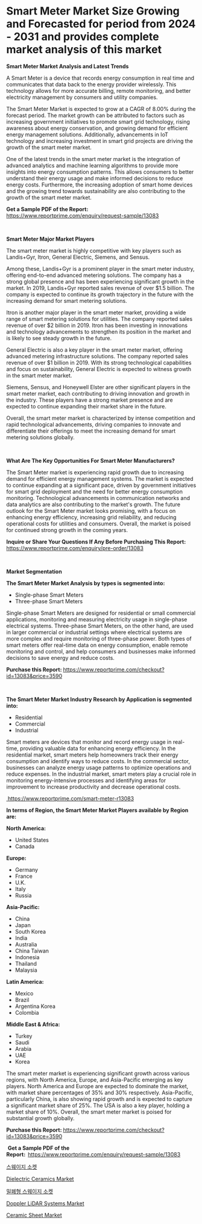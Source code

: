 <p><h1>Smart Meter Market Size Growing and Forecasted for period from 2024 - 2031 and provides complete market analysis of this market</h1></p><p><strong>Smart Meter Market Analysis and Latest Trends</strong></p>
<p><p>A Smart Meter is a device that records energy consumption in real time and communicates that data back to the energy provider wirelessly. This technology allows for more accurate billing, remote monitoring, and better electricity management by consumers and utility companies.</p><p>The Smart Meter Market is expected to grow at a CAGR of 8.00% during the forecast period. The market growth can be attributed to factors such as increasing government initiatives to promote smart grid technology, rising awareness about energy conservation, and growing demand for efficient energy management solutions. Additionally, advancements in IoT technology and increasing investment in smart grid projects are driving the growth of the smart meter market.</p><p>One of the latest trends in the smart meter market is the integration of advanced analytics and machine learning algorithms to provide more insights into energy consumption patterns. This allows consumers to better understand their energy usage and make informed decisions to reduce energy costs. Furthermore, the increasing adoption of smart home devices and the growing trend towards sustainability are also contributing to the growth of the smart meter market.</p></p>
<p><strong>Get a Sample PDF of the Report:&nbsp;</strong> <a href="https://www.reportprime.com/enquiry/request-sample/13083">https://www.reportprime.com/enquiry/request-sample/13083</a></p>
<p>&nbsp;</p>
<p><strong>Smart Meter Major Market Players</strong></p>
<p><p>The smart meter market is highly competitive with key players such as Landis+Gyr, Itron, General Electric, Siemens, and Sensus. </p><p>Among these, Landis+Gyr is a prominent player in the smart meter industry, offering end-to-end advanced metering solutions. The company has a strong global presence and has been experiencing significant growth in the market. In 2019, Landis+Gyr reported sales revenue of over $1.5 billion. The company is expected to continue its growth trajectory in the future with the increasing demand for smart metering solutions.</p><p>Itron is another major player in the smart meter market, providing a wide range of smart metering solutions for utilities. The company reported sales revenue of over $2 billion in 2019. Itron has been investing in innovations and technology advancements to strengthen its position in the market and is likely to see steady growth in the future.</p><p>General Electric is also a key player in the smart meter market, offering advanced metering infrastructure solutions. The company reported sales revenue of over $1 billion in 2019. With its strong technological capabilities and focus on sustainability, General Electric is expected to witness growth in the smart meter market.</p><p>Siemens, Sensus, and Honeywell Elster are other significant players in the smart meter market, each contributing to driving innovation and growth in the industry. These players have a strong market presence and are expected to continue expanding their market share in the future.</p><p>Overall, the smart meter market is characterized by intense competition and rapid technological advancements, driving companies to innovate and differentiate their offerings to meet the increasing demand for smart metering solutions globally.</p></p>
<p>&nbsp;</p>
<p><strong>What Are The Key Opportunities For Smart Meter Manufacturers?</strong></p>
<p><p>The Smart Meter market is experiencing rapid growth due to increasing demand for efficient energy management systems. The market is expected to continue expanding at a significant pace, driven by government initiatives for smart grid deployment and the need for better energy consumption monitoring. Technological advancements in communication networks and data analytics are also contributing to the market's growth. The future outlook for the Smart Meter market looks promising, with a focus on enhancing energy efficiency, increasing grid reliability, and reducing operational costs for utilities and consumers. Overall, the market is poised for continued strong growth in the coming years.</p></p>
<p><strong>Inquire or Share Your Questions If Any Before Purchasing This Report:</strong> <a href="https://www.reportprime.com/enquiry/pre-order/13083">https://www.reportprime.com/enquiry/pre-order/13083</a></p>
<p>&nbsp;</p>
<p><strong>Market Segmentation</strong></p>
<p><strong>The Smart Meter Market Analysis by types is segmented into:</strong></p>
<p><ul><li>Single-phase Smart Meters</li><li>Three-phase Smart Meters</li></ul></p>
<p><p>Single-phase Smart Meters are designed for residential or small commercial applications, monitoring and measuring electricity usage in single-phase electrical systems. Three-phase Smart Meters, on the other hand, are used in larger commercial or industrial settings where electrical systems are more complex and require monitoring of three-phase power. Both types of smart meters offer real-time data on energy consumption, enable remote monitoring and control, and help consumers and businesses make informed decisions to save energy and reduce costs.</p></p>
<p><strong>Purchase this Report:&nbsp;</strong><a href="https://www.reportprime.com/checkout?id=13083&price=3590">https://www.reportprime.com/checkout?id=13083&price=3590</a></p>
<p>&nbsp;</p>
<p><strong>The Smart Meter Market Industry Research by Application is segmented into:</strong></p>
<p><ul><li>Residential</li><li>Commercial</li><li>Industrial</li></ul></p>
<p><p>Smart meters are devices that monitor and record energy usage in real-time, providing valuable data for enhancing energy efficiency. In the residential market, smart meters help homeowners track their energy consumption and identify ways to reduce costs. In the commercial sector, businesses can analyze energy usage patterns to optimize operations and reduce expenses. In the industrial market, smart meters play a crucial role in monitoring energy-intensive processes and identifying areas for improvement to increase productivity and decrease operational costs.</p></p>
<p><a href="https://www.reportprime.com/smart-meter-r13083">&nbsp;https://www.reportprime.com/smart-meter-r13083</a></p>
<p><strong>In terms of Region, the Smart Meter Market Players available by Region are:</strong></p>
<p>
    <p> <strong> North America: </strong>
        <ul>
            <li>United States</li>
            <li>Canada</li>
        </ul>
        </p> 
    <p> <strong> Europe: </strong>
        <ul>
            <li>Germany</li>
            <li>France</li>
            <li>U.K.</li>
            <li>Italy</li>
            <li>Russia</li>
        </ul>
        </p> 
    <p> <strong> Asia-Pacific: </strong>
        <ul>
            <li>China</li>
            <li>Japan</li>
            <li>South Korea</li>
            <li>India</li>
            <li>Australia</li>
            <li>China Taiwan</li>
            <li>Indonesia</li>
            <li>Thailand</li>
            <li>Malaysia</li>
        </ul>
        </p> 
    <p> <strong> Latin America: </strong>
        <ul>
            <li>Mexico</li>
            <li>Brazil</li>
            <li>Argentina Korea</li>
            <li>Colombia</li>
        </ul>
        </p> 
    <p> <strong> Middle East & Africa: </strong>
        <ul>
            <li>Turkey</li>
            <li>Saudi</li>
            <li>Arabia</li>
            <li>UAE</li>
            <li>Korea</li>
        </ul>
    </p>
    </p>
<p><p>The smart meter market is experiencing significant growth across various regions, with North America, Europe, and Asia-Pacific emerging as key players. North America and Europe are expected to dominate the market, with market share percentages of 35% and 30% respectively. Asia-Pacific, particularly China, is also showing rapid growth and is expected to capture a significant market share of 25%. The USA is also a key player, holding a market share of 10%. Overall, the smart meter market is poised for substantial growth globally.</p></p>
<p><strong>Purchase this Report: </strong><a href="https://www.reportprime.com/checkout?id=13083&price=3590">https://www.reportprime.com/checkout?id=13083&price=3590</a></p>
<p>&nbsp;<strong>Get a Sample PDF of the Report:&nbsp;&nbsp;</strong><a href="https://www.reportprime.com/enquiry/request-sample/13083">https://www.reportprime.com/enquiry/request-sample/13083</a></p>
<p><strong></strong></p>
<p><p><a href="https://github.com/plelbej847484502/Market-Research-Report-List-1/blob/main/655395319281.md">스웨이지 소켓</a></p><p><a href="https://issuu.com/reportprime-2/docs/dielectric-ceramics-market-size-2030.pptx">Dielectric Ceramics Market</a></p><p><a href="https://github.com/vseigx30c9a1j/Market-Research-Report-List-1/blob/main/282543819282.md">밀폐형 스웨이지 소켓</a></p><p><a href="https://github.com/jodemen/Market-Research-Report-List-2/blob/main/doppler-lidar-systems-market.md">Doppler LiDAR Systems Market</a></p><p><a href="https://issuu.com/reportprime-2/docs/ceramic-sheet-market-size-2030.pptx">Ceramic Sheet Market</a></p></p>